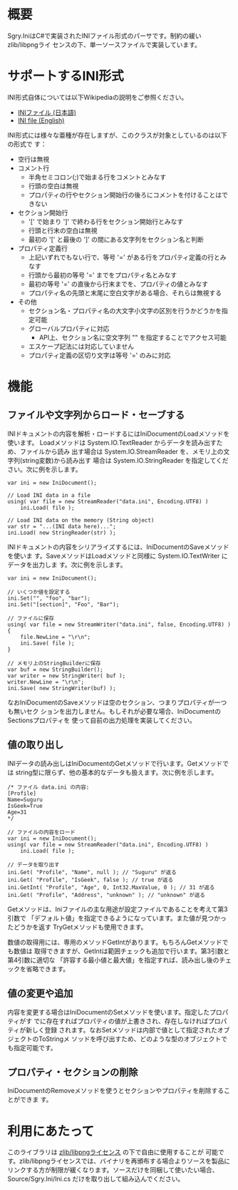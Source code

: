 概要
====
Sgry.IniはC#で実装されたINIファイル形式のパーサです。制約の緩いzlib/libpngライ
センスの下、単一ソースファイルで実装しています。

サポートするINI形式
===================
INI形式自体については以下Wikipediaの説明をご参照ください。

- [INIファイル (日本語)](http://ja.wikipedia.org/wiki/INI%E3%83%95%E3%82%A1%E3%82%A4%E3%83%AB)
- [INI file (English)](http://en.wikipedia.org/wiki/INI_file)

INI形式には様々な亜種が存在しますが、このクラスが対象としているのは以下の形式で
す：

- 空行は無視
- コメント行
  - 半角セミコロン(;)で始まる行をコメントとみなす
  - 行頭の空白は無視
  - プロパティの行やセクション開始行の後ろにコメントを付けることはできない
- セクション開始行
  - '[' で始まり ']' で終わる行をセクション開始行とみなす
  - 行頭と行末の空白は無視
  - 最初の '[' と最後の ']' の間にある文字列をセクション名と判断
- プロパティ定義行
  - 上記いずれでもない行で、等号 '=' がある行をプロパティ定義の行とみなす
  - 行頭から最初の等号 '=' までをプロパティ名とみなす
  - 最初の等号 '=' の直後から行末までを、プロパティの値とみなす
  - プロパティ名の先頭と末尾に空白文字がある場合、それらは無視する
- その他
  - セクション名・プロパティ名の大文字小文字の区別を行うかどうかを指定可能
  - グローバルプロパティに対応
    - API上、セクション名に空文字列 "" を指定することでアクセス可能
  - エスケープ記法には対応していません
  - プロパティ定義の区切り文字は等号 '=' のみに対応


機能
====
ファイルや文字列からロード・セーブする
--------------------------------------
INIドキュメントの内容を解析・ロードするにはIniDocumentのLoadメソッドを使います。
Loadメソッドは System.IO.TextReader からデータを読み出すため、ファイルから読み
出す場合は System.IO.StreamReader を、メモリ上の文字列(string変数)から読み出す
場合は System.IO.StringReader を指定してください。次に例を示します。

    var ini = new IniDocument();
    
    // Load INI data in a file
    using( var file = new StreamReader("data.ini", Encoding.UTF8) )
        ini.Load( file );
    
    // Load INI data on the memory (String object)
    var str = "...(INI data here)...";
    ini.Load( new StringReader(str) );

INIドキュメントの内容をシリアライズするには、IniDocumentのSaveメソッドを使いま
す。SaveメソッドはLoadメソッドと同様に System.IO.TextWriter にデータを出力しま
す。次に例を示します。

    var ini = new IniDocument();
    
    // いくつか値を設定する
    ini.Set("", "foo", "bar");
    ini.Set("[section]", "Foo", "Bar");
    
    // ファイルに保存
    using( var file = new StreamWriter("data.ini", false, Encoding.UTF8) )
    {
        file.NewLine = "\r\n";
        ini.Save( file );
    }
    
    // メモリ上のStringBuilderに保存
    var buf = new StringBuilder();
    var writer = new StringWriter( buf );
    writer.NewLine = "\r\n";
    ini.Save( new StringWriter(buf) );

なおIniDocumentのSaveメソッドは空のセクション、つまりプロパティが一つも無いセク
ションを出力しません。もしそれが必要な場合、IniDocumentのSectionsプロパティを
使って自前の出力処理を実装してください。


値の取り出し
------------
INIデータの読み出しはIniDocumentのGetメソッドで行います。Getメソッドでは
string型に限らず、他の基本的なデータも扱えます。次に例を示します。

    /* ファイル data.ini の内容:
    [Profile]
    Name=Suguru
    IsGeek=True
    Age=31
    */
    
    // ファイルの内容をロード
    var ini = new IniDocument();
    using( var file = new StreamReader("data.ini", Encoding.UTF8) )
        ini.Load( file );
    
    // データを取り出す
    ini.Get( "Profile", "Name", null ); // "Suguru" が返る
    ini.Get( "Profile", "IsGeek", false ); // true が返る
    ini.GetInt( "Profile", "Age", 0, Int32.MaxValue, 0 ); // 31 が返る
    ini.Get( "Profile", "Address", "unknown" ); // "unknown" が返る

Getメソッドは、Iniファイルの主な用途が設定ファイルであることを考えて第3引数で
「デフォルト値」を指定できるようになっています。また値が見つかったどうかを返す
TryGetメソッドも使用できます。

数値の取得用には、専用のメソッドGetIntがあります。もちろんGetメソッドでも数値は
取得できますが、GetIntは範囲チェックも追加で行います。第3引数と第4引数に適切な
「許容する最小値と最大値」を指定すれば、読み出し後のチェックを省略できます。


値の変更や追加
--------------
内容を変更する場合はIniDocumentのSetメソッドを使います。指定したプロパティがす
でに存在すればプロパティの値が上書きされ、存在しなければプロパティが新しく登録
されます。なおSetメソッドは内部で値として指定されたオブジェクトのToStringメ
ソッドを呼び出すため、どのような型のオブジェクトでも指定可能です。


プロパティ・セクションの削除
----------------------------
IniDocumentのRemoveメソッドを使うとセクションやプロパティを削除することができま
す。


利用にあたって
==============
このライブラリは [zlib/libpngライセンス](LICENSE.md) の下で自由に使用することが
可能です。zlib/libpngライセンスでは、バイナリを再頒布する場合よりソースを製品に
リンクする方が制限が緩くなります。ソースだけを同梱して使いたい場合、
Source/Sgry.Ini/Ini.cs だけを取り出して組み込んでください。
